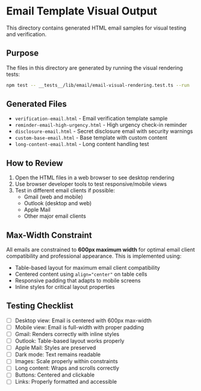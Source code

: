 # Email Template Visual Output

This directory contains generated HTML email samples for visual testing and verification.

## Purpose

The files in this directory are generated by running the visual rendering tests:

```bash
npm test -- __tests__/lib/email/email-visual-rendering.test.ts --run
```

## Generated Files

- `verification-email.html` - Email verification template sample
- `reminder-email-high-urgency.html` - High urgency check-in reminder
- `disclosure-email.html` - Secret disclosure email with security warnings
- `custom-base-email.html` - Base template with custom content
- `long-content-email.html` - Long content handling test

## How to Review

1. Open the HTML files in a web browser to see desktop rendering
2. Use browser developer tools to test responsive/mobile views
3. Test in different email clients if possible:
   - Gmail (web and mobile)
   - Outlook (desktop and web)
   - Apple Mail
   - Other major email clients

## Max-Width Constraint

All emails are constrained to **600px maximum width** for optimal email client compatibility and professional appearance. This is implemented using:

- Table-based layout for maximum email client compatibility
- Centered content using `align="center"` on table cells
- Responsive padding that adapts to mobile screens
- Inline styles for critical layout properties

## Testing Checklist

- [ ] Desktop view: Email is centered with 600px max-width
- [ ] Mobile view: Email is full-width with proper padding
- [ ] Gmail: Renders correctly with inline styles
- [ ] Outlook: Table-based layout works properly
- [ ] Apple Mail: Styles are preserved
- [ ] Dark mode: Text remains readable
- [ ] Images: Scale properly within constraints
- [ ] Long content: Wraps and scrolls correctly
- [ ] Buttons: Centered and clickable
- [ ] Links: Properly formatted and accessible
